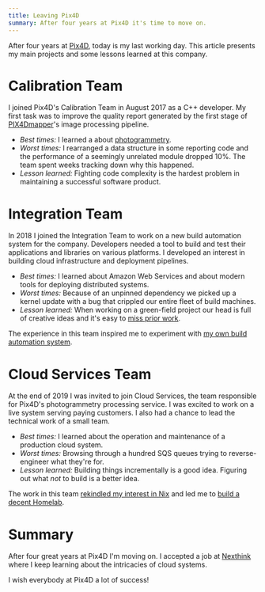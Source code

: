 ```yaml
---
title: Leaving Pix4D
summary: After four years at Pix4D it's time to move on.
---
```


After four years at [Pix4D][Pix4D], today is my last working day.  This article
presents my main projects and some lessons learned at this company.

# Calibration Team

I joined Pix4D's Calibration Team in August 2017 as a C++ developer.  My first
task was to improve the quality report generated by the first stage of
[PIX4Dmapper][Mapper]'s image processing pipeline.

* *Best times:* I learned a about [photogrammetry][WikiPhotogrammetry].
* *Worst times:* I rearranged a data structure in some reporting code and the
  performance of a seemingly unrelated module dropped 10%.  The team spent
  weeks tracking down why this happened.
* *Lesson learned:* Fighting code complexity is the hardest problem in
  maintaining a successful software product.

# Integration Team

In 2018 I joined the Integration Team to work on a new build automation system
for the company.  Developers needed a tool to build and test their applications
and libraries on various platforms.  I developed an interest in building cloud
infrastructure and deployment pipelines.

* *Best times:* I learned about Amazon Web Services and about modern tools for
  deploying distributed systems.
* *Worst times:* Because of an unpinned dependency we picked up a kernel update
  with a bug that crippled our entire fleet of build machines.
* *Lesson learned:* When working on a green-field project our head is full of
  creative ideas and it's easy to [miss prior work][WikiReinventing].

The experience in this team inspired me to experiment with [my own build
automation system][PostKevlar].

# Cloud Services Team

At the end of 2019 I was invited to join Cloud Services, the team responsible
for Pix4D's photogrammetry processing service.  I was excited to work on a live
system serving paying customers.  I also had a chance to lead the technical
work of a small team.

* *Best times:* I learned about the operation and maintenance of a production
  cloud system.
* *Worst times:* Browsing through a hundred SQS queues trying to
  reverse-engineer what they're for.
* *Lesson learned:* Building things incrementally is a good idea.  Figuring out
  what _not_ to build is a better idea.

The work in this team [rekindled my interest in Nix][PostNix] and led me to
[build a decent Homelab][PostHomelab].

# Summary

After four great years at Pix4D I'm moving on.  I accepted a job at
[Nexthink](https://www.nexthink.com/) where I keep learning about the
intricacies of cloud systems.

I wish everybody at Pix4D a lot of success!

[Pix4D]: https://www.pix4d.com
[Mapper]: https://www.pix4d.com/product/pix4dmapper-photogrammetry-software
[PostKevlar]: {filename}2020-10-18-Kevlar.markdown
[PostNix]: {filename}2020-04-30-Exploring-Nix.markdown
[PostHomelab]: {filename}2020-05-31-Homelab.markdown
[WikiPhotogrammetry]: https://en.wikipedia.org/wiki/Photogrammetry
[WikiReinventing]: https://en.wikipedia.org/wiki/Reinventing_the_wheel
